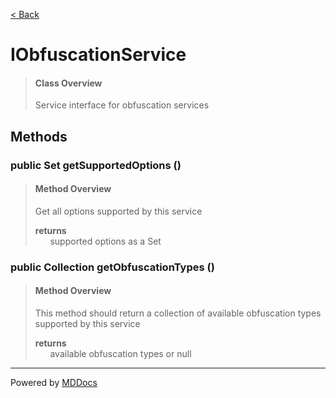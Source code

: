 [< Back](../README.md)
# IObfuscationService #
>#### Class Overview ####
>Service interface for obfuscation services
## Methods ##
### public Set getSupportedOptions () ###
>#### Method Overview ####
>Get all options supported by this service
>
>**returns**<br />
>&nbsp;&nbsp;&nbsp;&nbsp;&nbsp;&nbsp;supported options as a Set
>
### public Collection getObfuscationTypes () ###
>#### Method Overview ####
>This method should return a collection of available obfuscation types
 supported by this service
>
>**returns**<br />
>&nbsp;&nbsp;&nbsp;&nbsp;&nbsp;&nbsp;available obfuscation types or null
>

---
Powered by [MDDocs](https://github.com/VRCube/MDDocs)